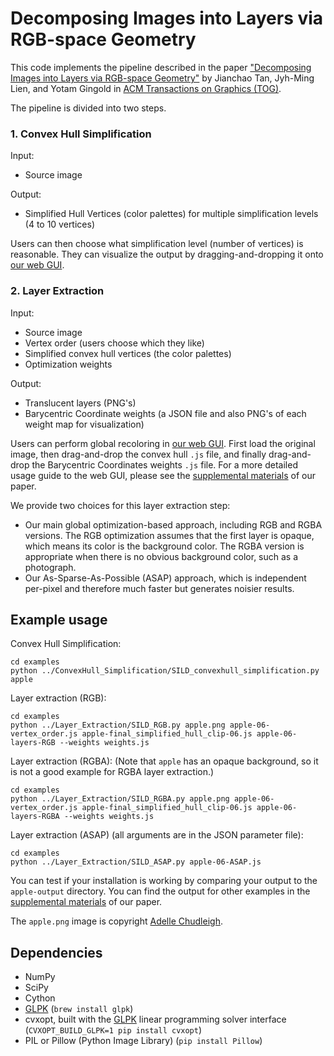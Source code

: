 # Decomposing Images into Layers via RGB-space Geometry

This code implements the pipeline described in the paper ["Decomposing Images into Layers via RGB-space Geometry"](http://cs.gmu.edu/~ygingold/singleimage/) by Jianchao Tan, Jyh-Ming Lien, and Yotam Gingold in [ACM Transactions on Graphics (TOG)](http://tog.acm.org).

The pipeline is divided into two steps.

### 1. Convex Hull Simplification

Input:

* Source image

Output:

* Simplified Hull Vertices (color palettes) for multiple simplification levels (4 to 10 vertices)

Users can then choose what simplification level (number of vertices) is reasonable. They can visualize the output by dragging-and-dropping it onto [our web GUI](http://yig.github.io/image-rgb-in-3D/).


### 2. Layer Extraction

Input: 

* Source image
* Vertex order (users choose which they like)
* Simplified convex hull vertices (the color palettes)
* Optimization weights


Output:

* Translucent layers (PNG's)
* Barycentric Coordinate weights (a JSON file and also PNG's of each weight map for visualization)

Users can perform global recoloring in [our web GUI](http://yig.github.io/image-rgb-in-3D/). First load the original image, then drag-and-drop the convex hull `.js` file, and finally drag-and-drop the Barycentric Coordinates weights `.js` file. For a more detailed usage guide to the web GUI, please see the [supplemental materials](http://cs.gmu.edu/~ygingold/singleimage/) of our paper.

We provide two choices for this layer extraction step:

* Our main global optimization-based approach, including RGB and RGBA versions. The RGB optimization assumes that the first layer is opaque, which means its color is the background color. The RGBA version is appropriate when there is no obvious background color, such as a photograph.
* Our As-Sparse-As-Possible (ASAP) approach, which is independent per-pixel and therefore much faster but generates noisier results.

## Example usage

Convex Hull Simplification:

    cd examples
    python ../ConvexHull_Simplification/SILD_convexhull_simplification.py apple

Layer extraction (RGB):

    cd examples
    python ../Layer_Extraction/SILD_RGB.py apple.png apple-06-vertex_order.js apple-final_simplified_hull_clip-06.js apple-06-layers-RGB --weights weights.js

Layer extraction (RGBA): (Note that `apple` has an opaque background, so it is not a good example for RGBA layer extraction.)

    cd examples
    python ../Layer_Extraction/SILD_RGBA.py apple.png apple-06-vertex_order.js apple-final_simplified_hull_clip-06.js apple-06-layers-RGBA --weights weights.js

Layer extraction (ASAP) (all arguments are in the JSON parameter file):

    cd examples
    python ../Layer_Extraction/SILD_ASAP.py apple-06-ASAP.js

You can test if your installation is working by comparing your output to the `apple-output` directory.
You can find the output for other examples in the [supplemental materials](http://cs.gmu.edu/~ygingold/singleimage/) of our paper.

The `apple.png` image is copyright [Adelle Chudleigh](http://gothicwolfcorpse.deviantart.com/).

## Dependencies
* NumPy
* SciPy
* Cython
* [GLPK](https://www.gnu.org/software/glpk/) (`brew install glpk`)
* cvxopt, built with the [GLPK](https://www.gnu.org/software/glpk/) linear programming solver interface (`CVXOPT_BUILD_GLPK=1 pip install cvxopt`)
* PIL or Pillow (Python Image Library) (`pip install Pillow`)
